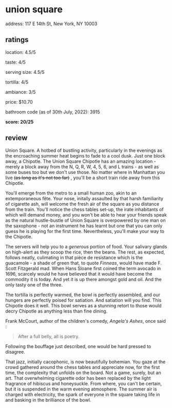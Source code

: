 # union square

address: 117 E 14th St, New York, NY 10003

## ratings
location: 4.5/5

taste: 4/5

serving size: 4.5/5

tortilla: 4/5

ambiance: 3/5

price: $10.70

bathroom code (as of 30th July, 2022): 3915

**score: 20/25**



## review
Union Square. A hotbed of bustling activity, particularly in the evenings as the encroaching summer heat begins to fade to a cool dusk. Just one block away, a Chipotle. The Union Square Chipotle has an amazing location - merely a block away from the N, Q, R, W, 4, 5, 6, and L trains - as well as some buses too but we don't use those. No matter where in Manhattan you live  ~~(as long as it's not too far)~~ , you'll be a short train ride away from this Chipotle. 

You'll emerge from the metro to a small human zoo, akin to an extemporaneous fête. Your nose, initally assaulted by that harsh familiarity of cigarette ash, will welcome the fresh air of the square as you distance from the train. You'll notice the chess tables set-up, the irate inhabitants of which will demand money, and you won't be able to hear your friends speak as the natural hustle-bustle of Union Square is overpowered by one man on the saxophone - not an instrument he has learnt but one that you can only guess he is playing for the first time. Nevertheless, you'll make your way to the Chipotle. 

The servers will help you to a _generous_ portion of food. Your salivary glands on high-alert as they scoop the rice, then the beans. The rest, as expected, follows neatly, culimating in that pièce de resistance which is the guacamole - a shade of green that, to quote _Finneas_, would have made F. Scott Fitzgerald mad. When Hans Sloane first coined the term avocado in 1696, scarcely would he have believed that it would have become the commodity it is today. And yet it is up there amongst gold and oil. And the only tasty one of the three. 

The tortilla is perfectly warmed, the bowl is perfectly assembled, and our hungers are perfectly poised for satiation. And satiation will you find. This Chipotle does it well. This bowl serves as a stunning retort to those would decry Chipotle as anything less than fine dining. 

Frank McCourt, author of the children's comedy, _Angela's Ashes_, once said :
> After a full belly, all is poetry. 

Following the bouffage just described, one would be hard pressed to disagree. 

That jazz, initially cacophonic, is now beautifully bohemian. You gaze at the crowd gathered around the chess tables and appreciate now, for the first time, the complexity that unfolds on the board. Not a game, surely, but an art. That overwhelming cigarette odor has been replaced by the light fragrance of hibiscus and honeysuckle. From where, you can't be certain, but it is suspended in the warm evening atmosphere. The summer air is charged with electricity, the spark of everyone in the square taking life in and basking in the brilliance of the bowl. 
